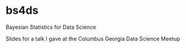 # bs4ds
Bayesian Statistics for Data Science

Slides for a talk I gave at the Columbus Georgia Data Science Meetup
